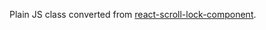 Plain JS class converted from  [react-scroll-lock-component](https://github.com/orteth01/react-scroll-lock-component/).
